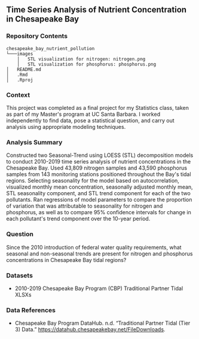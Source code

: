 ## Time Series Analysis of Nutrient Concentration in Chesapeake Bay

### Repository Contents
    chesapeake_bay_nutrient_pollution
    └───images
        │   STL visualization for nitrogen: nitrogen.png
        │   STL visualization for phosphorus: phosphorus.png
    │   README.md
    │   .Rmd
    │   .Rproj

### Context

This project was completed as a final project for my Statistics class, taken as part of my Master's program at UC Santa Barbara. I worked independently to find data, pose a statistical question, and carry out analysis using appropriate modeling techniques.

### Analysis Summary

Constructed two Seasonal-Trend using LOESS (STL) decomposition models to conduct 2010-2019 time series analysis of nutrient concentrations in the Chesapeake Bay. Used 43,809 nitrogen samples and 43,590 phosphorus samples from 143 monitoring stations positioned throughout the Bay's tidal regions. Selecting seasonality for the model based on autocorrelation, visualized monthly mean concentration, seasonally adjusted monthly mean, STL seasonality component, and STL trend component for each of the two pollutants. Ran regressions of model parameters to compare the proportion of variation that was attributable to seasonality for nitrogen and phosphorus, as well as to compare 95% confidence intervals for change in each pollutant's trend component over the 10-year period.

### Question

Since the 2010 introduction of federal water quality requirements, what seasonal and non-seasonal trends are present for nitrogen and phosphorus concentrations in Chesapeake Bay tidal regions?

### Datasets
- 2010-2019 Chesapeake Bay Program (CBP) Traditional Partner Tidal XLSXs

### Data References
- Chesapeake Bay Program DataHub. n.d. “Traditional Partner Tidal (Tier 3) Data.” https://datahub.chesapeakebay.net/FileDownloads.
